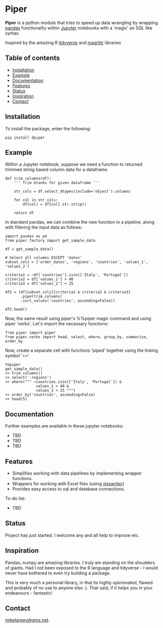 # Piper
__Piper__ is a python module that tries to speed up data wrangling by wrapping [pandas](https://pandas.pydata.org/) functionality within [Jupyter](https://jupyter.org/) notebooks with a 'magic' an SQL like syntax. 

Inspired by the amazing R 
[tidyverse](https://www.tidyverse.org/) and 
[magrittr](https://magrittr.tidyverse.org/) libraries

## Table of contents
* [Installation](#Installation)
* [Example](#Example)
* [Documentation](#Documentation)
* [Features](#Features)
* [Status](#Status)
* [Inspiration](#Inspiration)
* [Contact](#Contact)

## Installation 
To install the package, enter the following:

```pip install dpiper```

## Example
Within a Jupyter notebook, suppose we need a function to returned trimmed string based column data for a dataframe.
```
def trim_columns(df):
    ''' Trim blanks for given dataframe '''
    
    str_cols = df.select_dtypes(include='object').columns
    
    for col in str_cols:
        df[col] = df[col].str.strip()
    
    return df
```

In standard pandas, we can combine the new function in a pipeline, along with filtering the input data as follows:
```
import pandas as pd
from piper.factory import get_sample_data

df = get_sample_data()

# Select all columns EXCEPT 'dates'
subset_cols = ['order_dates', 'regions', 'countries', 'values_1', 'values_2']

criteria1 = ~df['countries'].isin(['Italy', 'Portugal'])
criteria2 = df['values_1'] > 40
criteria3 = df['values_2'] < 25

df2 = (df[subset_cols][criteria1 & criteria2 & criteria3]
       .pipe(trim_columns)
       .sort_values('countries', ascending=False))

df2.head()
```

Now, the same result using piper's %%piper magic command and using piper 'verbs'. Let's import the necessary functions: 

```
from piper import piper
from piper.verbs import head, select, where, group_by, summarise, order_by
```

Now, create a separate cell with functions 'piped' together using the linking symbol '>>'

```
%%piper
get_sample_data()
>> trim_columns()
>> select('-regions')
>> where(""" ~countries.isin(['Italy', 'Portugal']) &
              values_1 > 40 &
              values_2 < 25 """)
>> order_by('countries', ascending=False)
>> head(5)
```

## Documentation
Further examples are available in these jupyter notebooks:
- TBD
- TBD
- TBD

## Features
- Simplifies working with data pipelines by implementing wrapper functions.
- Wrappers for working with Excel files (using [xlsxwriter](https://xlsxwriter.readthedocs.io/))
- Provides easy access to sql and database connections.

To-do list:
* TBD 

## Status
Project has just started. I welcome any and all help to improve etc.

## Inspiration
Pandas, numpy are amazing libraries. I truly am standing on the shoulders of
giants.
Had I not been exposed to the R language and tidyverse - I would never have
bothered to even try building a package.

This is very much a personal library, in that its highly opinionated, flawed and probably of
no use to anyone else :). That said, if it helps you in your endeavours - fantastic!

## Contact
[miketarpey@gmx.net](mailto:miketarpey@gmx.net). 